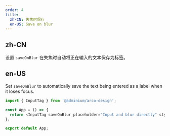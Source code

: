 ```yaml
---
order: 4
title:
  zh-CN: 失焦时保存
  en-US: Save on blur
---
```


## zh-CN

设置 `saveOnBlur` 在失焦时自动将正在输入的文本保存为标签。

## en-US

Set `saveOnBlur` to automatically save the text being entered as a label when it loses focus.

```js
import { InputTag } from '@adminium/arco-design';

const App = () => {
  return <InputTag saveOnBlur placeholder="Input and blur directly" style={{ maxWidth: 350 }} />;
};

export default App;
```
